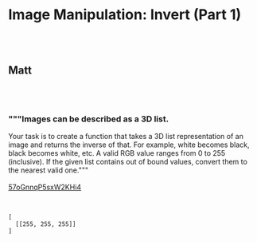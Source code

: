 # Image Manipulation: Invert (Part 1)
<br><br>
## Matt
<br><br>
### """Images can be described as a 3D list.
Your task is to create a function that takes a 3D list representation of an image and returns the inverse of that.
For example, white becomes black, black becomes white, etc.
A valid RGB value ranges from 0 to 255 (inclusive).
If the given list contains out of bound values, convert them to the nearest valid one."""
<br><br>
[57oGnnqP5sxW2KHi4](https://edabit.com/challenge/57oGnnqP5sxW2KHi4)
<br><br>
```# This image has only one white pixel:

[
  [[255, 255, 255]]
]
```

<br><br>
